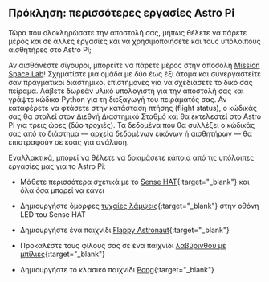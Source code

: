 ## Πρόκληση: περισσότερες εργασίες Astro Pi

Τώρα που ολοκληρώσατε την αποστολή σας, μήπως θέλετε να πάρετε μέρος και σε άλλες εργασίες και να χρησιμοποιήσετε και τους υπόλοιπους αισθητήρες στο Astro Pi;

Αν αισθάνεστε σίγουροι, μπορείτε να πάρετε μέρος στην αποσολή [Mission Space Lab](https://astro-pi.org/missions/space-lab/)! Σχηματίστε μια ομάδα με δύο έως έξι άτομα και συνεργαστείτε σαν πραγματικοί διαστημικοί επιστήμονες για να σχεδιάσετε το δικό σας πείραμα. Λάβετε δωρεάν υλικό υπολογιστή για την αποστολή σας και γράψτε κώδικα Python για τη διεξαγωγή του πειράματός σας. Αν καταφέρετε να φτάσετε στην κατάσταση πτήσης (flight status), ο κώδικάς σας θα σταλεί στον Διεθνή Διαστημικό Σταθμό και θα εκτελεστεί στο Astro Pi για τρεις ώρες (δύο τροχιές). Τα δεδομένα που θα συλλέξει ο κώδικάς σας από το διάστημα — αρχεία δεδομένων εικόνων ή αισθητήρων — θα επιστραφούν σε εσάς για ανάλυση.

Εναλλακτικά, μπορεί να θέλετε να δοκιμάσετε κάποια από τις υπόλοιπες εργασίες μας για το Astro Pi:

+ Μάθετε περισσότερα σχετικά με το [Sense HAT](https://projects.raspberrypi.org/en/projects/getting-started-with-the-sense-hat){:target="_blank"} και όλα όσα μπορεί να κάνει

+ Δημιουργήστε όμορφες [τυχαίες λάμψεις](https://projects.raspberrypi.org/en/projects/sense-hat-random-sparkles){:target="_blank"} στην οθόνη LED του Sense HAT

+ Δημιουργήστε ένα παιχνίδι [Flappy Astronaut](https://projects.raspberrypi.org/en/projects/flappy-astronaut){:target="_blank"}

+ Προκαλέστε τους φίλους σας σε ένα παιχνίδι [λαβύρινθου με μπίλιες](https://projects.raspberrypi.org/en/projects/sense-hat-marble-maze){:target="_blank"}

+ Δημιουργήστε το κλασικό παιχνίδι [Pong](https://projects.raspberrypi.org/en/projects/sense-hat-pong){:target="_blank"}